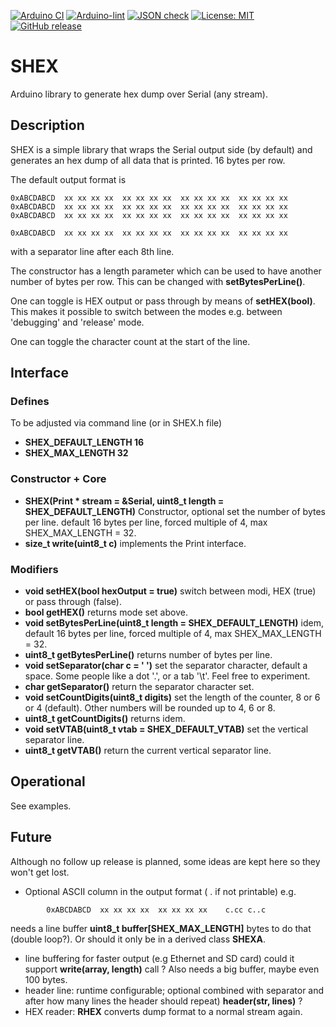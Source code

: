 
[![Arduino CI](https://github.com/RobTillaart/SHEX/workflows/Arduino%20CI/badge.svg)](https://github.com/marketplace/actions/arduino_ci)
[![Arduino-lint](https://github.com/RobTillaart/SHEX/actions/workflows/arduino-lint.yml/badge.svg)](https://github.com/RobTillaart/SHEX/actions/workflows/arduino-lint.yml)
[![JSON check](https://github.com/RobTillaart/SHEX/actions/workflows/jsoncheck.yml/badge.svg)](https://github.com/RobTillaart/SHEX/actions/workflows/jsoncheck.yml)
[![License: MIT](https://img.shields.io/badge/license-MIT-green.svg)](https://github.com/RobTillaart/SHEX/blob/master/LICENSE)
[![GitHub release](https://img.shields.io/github/release/RobTillaart/SHEX.svg?maxAge=3600)](https://github.com/RobTillaart/SHEX/releases)


# SHEX

Arduino library to generate hex dump over Serial (any stream).


## Description

SHEX is a simple library that wraps the Serial output side (by default) and
generates an hex dump of all data that is printed. 16 bytes per row.

The default output format is 
```
0xABCDABCD  xx xx xx xx  xx xx xx xx  xx xx xx xx  xx xx xx xx
0xABCDABCD  xx xx xx xx  xx xx xx xx  xx xx xx xx  xx xx xx xx
0xABCDABCD  xx xx xx xx  xx xx xx xx  xx xx xx xx  xx xx xx xx

0xABCDABCD  xx xx xx xx  xx xx xx xx  xx xx xx xx  xx xx xx xx 
```
with a separator line after each 8th line.

The constructor has a length parameter which can be used to have another number of bytes per row.
This can be changed with **setBytesPerLine()**.

One can toggle is HEX output or pass through by means of **setHEX(bool)**.
This makes it possible to switch between the modes e.g. between 'debugging' and 'release' mode.

One can toggle the character count at the start of the line.


## Interface

### Defines

To be adjusted via command line (or in SHEX.h file)

- **SHEX_DEFAULT_LENGTH 16**
- **SHEX_MAX_LENGTH 32**


### Constructor + Core

- **SHEX(Print \* stream = &Serial, uint8_t length = SHEX_DEFAULT_LENGTH)** Constructor, optional set the number of bytes per line.
default 16 bytes per line, forced multiple of 4, max SHEX_MAX_LENGTH = 32.
- **size_t write(uint8_t c)** implements the Print interface.


### Modifiers

- **void setHEX(bool hexOutput = true)** switch between modi, HEX (true) or pass through (false).
- **bool getHEX()** returns mode set above.
- **void setBytesPerLine(uint8_t length = SHEX_DEFAULT_LENGTH)** idem, default 16 bytes per line, forced multiple of 4, max SHEX_MAX_LENGTH = 32.
- **uint8_t getBytesPerLine()** returns number of bytes per line.
- **void setSeparator(char c = ' ')** set the separator character, default a space.
Some people like a dot '.', or a tab '\t'. Feel free to experiment.
- **char getSeparator()** return the separator character set.
- **void setCountDigits(uint8_t digits)** set the length of the counter, 8 or 6 or 4 (default). Other numbers will be rounded up to 4, 6 or 8.
- **uint8_t getCountDigits()** returns idem.
- **void setVTAB(uint8_t vtab = SHEX_DEFAULT_VTAB)** set the vertical separator line. 
- **uint8_t getVTAB()** return the current vertical separator line.


## Operational

See examples.


## Future

Although no follow up release is planned, some ideas are kept here
so they won't get lost.

- Optional ASCII column in the output format ( . if not printable) e.g.
```
        0xABCDABCD  xx xx xx xx  xx xx xx xx    c.cc c..c
```
needs a line buffer **uint8_t buffer[SHEX_MAX_LENGTH]** bytes to do that (double loop?).
Or should it only be in a derived class **SHEXA**.
- line buffering for faster output (e.g Ethernet and SD card)
  could it support **write(array, length)** call ?
  Also needs a big buffer, maybe even 100 bytes.
- header line: runtime configurable; 
  optional combined with separator
  and after how many lines the header should repeat)
  **header(str, lines)** ?
- HEX reader: **RHEX** converts dump format to a normal stream again.
